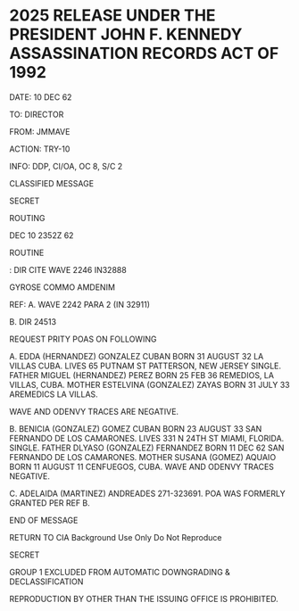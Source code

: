 # 2025 RELEASE UNDER THE PRESIDENT JOHN F. KENNEDY ASSASSINATION RECORDS ACT OF 1992

DATE: 10 DEC 62

TO: DIRECTOR

FROM: JMMAVE

ACTION: TRY-10

INFO: DDP, CI/OA, OC 8, S/C 2

CLASSIFIED MESSAGE

SECRET

ROUTING

DEC 10 2352Z 62

ROUTINE

: DIR CITE WAVE 2246 IN32888

GYROSE COMMO AMDENIM

REF: A. WAVE 2242 PARA 2 (IN 32911)

B. DIR 24513

REQUEST PRITY POAS ON FOLLOWING

A. EDDA (HERNANDEZ) GONZALEZ CUBAN BORN 31 AUGUST 32 LA VILLAS CUBA. LIVES 65 PUTNAM ST PATTERSON, NEW JERSEY SINGLE. FATHER MIGUEL (HERNANDEZ) PEREZ BORN 25 FEB 36 REMEDIOS, LA VILLAS, CUBA. MOTHER ESTELVINA (GONZALEZ) ZAYAS BORN 31 JULY 33 AREMEDICS LA VILLAS.

WAVE AND ODENVY TRACES ARE NEGATIVE.

B. BENICIA (GONZALEZ) GOMEZ CUBAN BORN 23 AUGUST 33 SAN FERNANDO DE LOS CAMARONES. LIVES 331 N 24TH ST MIAMI, FLORIDA. SINGLE. FATHER DLYASO (GONZALEZ) FERNANDEZ BORN 11 DEC 62 SAN FERNANDO DE LOS CAMARONES. MOTHER SUSANA (GOMEZ) AQUAIO BORN 11 AUGUST 11 CENFUEGOS, CUBA. WAVE AND ODENVY TRACES NEGATIVE.

C. ADELAIDA (MARTINEZ) ANDREADES 271-323691. POA WAS FORMERLY GRANTED PER REF B.

END OF MESSAGE

RETURN TO CIA Background Use Only Do Not Reproduce

SECRET

GROUP 1 EXCLUDED FROM AUTOMATIC DOWNGRADING & DECLASSIFICATION

REPRODUCTION BY OTHER THAN THE ISSUING OFFICE IS PROHIBITED.
